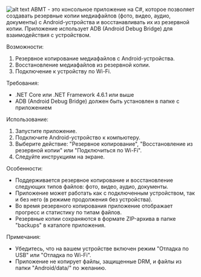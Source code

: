 ![alt text](https://i.imgur.com/2JdjEhE.png)
ABMT - это консольное приложение на C#, которое позволяет создавать резервные копии медиафайлов (фото, видео, аудио, документы) с Android-устройства и восстанавливать их из резервной копии. Приложение использует ADB (Android Debug Bridge) для взаимодействия с устройством.

Возможности:
1. Резервное копирование медиафайлов с Android-устройства.
2. Восстановление медиафайлов из резервной копии.
3. Подключение к устройству по Wi-Fi.

Требования:
- .NET Core или .NET Framework 4.6.1 или выше
- ADB (Android Debug Bridge) должен быть установлен в папке с приложением

Использование:
1. Запустите приложение.
2. Подключите Android-устройство к компьютеру.
3. Выберите действие: "Резервное копирование", "Восстановление из резервной копии" или "Подключиться по Wi-Fi".
4. Следуйте инструкциям на экране.

Особенности:
- Поддерживается резервное копирование и восстановление следующих типов файлов: фото, видео, аудио, документы.
- Приложение может работать как с подключенным устройством, так и без него (в режиме продолжения без устройства).
- Во время резервного копирования приложение отображает прогресс и статистику по типам файлов.
- Резервные копии сохраняются в формате ZIP-архива в папке "backups" в каталоге приложения.

Примечания:
- Убедитесь, что на вашем устройстве включен режим "Отладка по USB" или "Отладка по Wi-Fi".
- Приложение не копирует файлы, защищенные DRM, и файлы из папки "Android/data/" по желанию.
